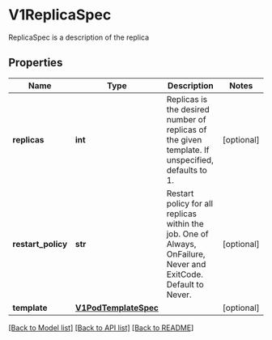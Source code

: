 # V1ReplicaSpec

ReplicaSpec is a description of the replica

## Properties
Name | Type | Description | Notes
------------ | ------------- | ------------- | -------------
**replicas** | **int** | Replicas is the desired number of replicas of the given template. If unspecified, defaults to 1. | [optional] 
**restart_policy** | **str** | Restart policy for all replicas within the job. One of Always, OnFailure, Never and ExitCode. Default to Never. | [optional] 
**template** | [**V1PodTemplateSpec**](V1PodTemplateSpec.md) |  | [optional] 

[[Back to Model list]](../README.md#documentation-for-models) [[Back to API list]](../README.md#documentation-for-api-endpoints) [[Back to README]](../README.md)


